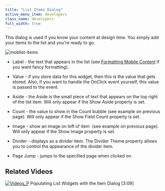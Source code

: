 ```yaml
---
title: "List Items Dialog"
active_menu_item: developers
class_name: developers
full_width: true
---
```



This dialog is used if you know your content at design time. You simply add your items to the list and you're ready to go.

![moblist-items](/img/docs/moblist-items.zoom92.png)

 - Label - the text that appears in the list (see [Formatting Mobile Content](/developers/documentation/product-guide/mobile-apps-sites/formatting-mobile-content) if you want fancy formatting).

 - Value - if you store data for this widget, then this is the value that gets stored. Also, if you want to handle the OnClick event yourself, this value is passed to the event.

 - Aside - the Aside is the small piece of text that appears on the top right of the list item. Will only appear if the Show Aside property is set.

 - Count - the value to show in the Count bubble (see example on previous page). Will only appear if the Show Field Count property is set.

 - Image - show an image on left of item  (see example on previous page). Will only appear if the Show Image property is set.

 - Divider - displays as a divider item. The Divider Theme property allows you to control the appearance of the divider item.

 - Page Jump - jumps to the specified page when clicked on.

## Related Videos

[![Videos\_P](/img/docs/videos_p.png)](http://www.youtube.com/v/xGGfUAoCM78?autoplay=1&hd=1&fs=1&showsearch=0&rel=0&) Populating List Widgets with the Item Dialog [3:09]
